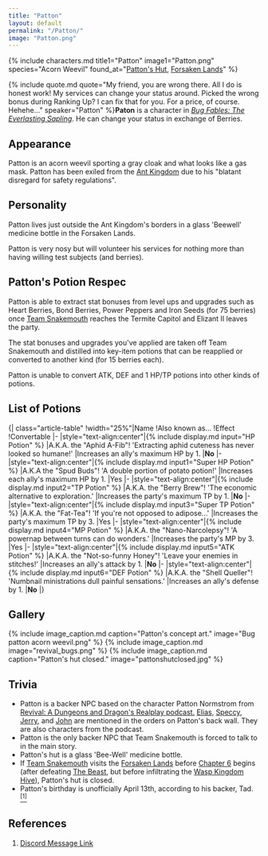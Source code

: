 ```yaml
---
title: "Patton"
layout: default
permalink: "/Patton/"
image: "Patton.png"
---
```

{% include characters.md title1="Patton" image1="Patton.png" species="Acorn Weevil" found_at="[Patton's Hut](/Patton's_Hut), [Forsaken Lands](/Forsaken_Lands)" %}

{% include quote.md quote="My friend, you are wrong there. All I do is honest work! My services can change your status around. Picked the wrong bonus during Ranking Up? I can fix that for you. For a price, of course. Hehehe..." speaker="Patton" %}**Paton** is a character in [*Bug Fables: The Everlasting Sapling*](/Bug_Fables:_The_Everlasting_Sapling). He can change your status in exchange of Berries.

## Appearance
Patton is an acorn weevil sporting a gray cloak and what looks like a gas mask. Patton has been exiled from the [Ant Kingdom](/Ant_Kingdom) due to his "blatant disregard for safety regulations".

## Personality
Patton lives just outside the Ant Kingdom's borders in a glass 'Beewell' medicine bottle in the Forsaken Lands.

Patton is very nosy but will volunteer his services for nothing more than having willing test subjects (and berries).

## Patton's Potion Respec

Patton is able to extract stat bonuses from level ups and upgrades such as Heart Berries, Bond Berries, Power Peppers and Iron Seeds (for 75 berries) once [Team Snakemouth](/Team_Snakemouth) reaches the Termite Capitol and Elizant II leaves the party.

The stat bonuses and upgrades you've applied are taken off Team Snakemouth and distilled into key-item potions that can be reapplied or converted to another kind (for 15 berries each).

Patton is unable to convert ATK, DEF and 1 HP/TP potions into other kinds of potions.

## List of Potions
{| class="article-table"
!width="25%"|Name
!Also known as...
!Effect
!Convertable
|-
|style="text-align:center"|{% include display.md input="HP Potion" %}
|A.K.A. the "Aphid A-Fib"!
'Extracting aphid cuteness has never looked so humane!'
|Increases an ally's maximum HP by 1.
|**No**
|-
|style="text-align:center"|{% include display.md input1="Super HP Potion" %}
|A.K.A the "Spud Buds"!
'A double portion of potato potion!'
|Increases each ally's maximum HP by 1.
|Yes
|-
|style="text-align:center"|{% include display.md input2="TP Potion" %}
|A.K.A. the "Berry Brew"!
'The economic alternative to exploration.'
|Increases the party's maximum TP by 1.
|**No**
|-
|style="text-align:center"|{% include display.md input3="Super TP Potion" %}
|A.K.A. the "Fat-Tea"!
'If you're not opposed to adipose...'
|Increases the party's maximum TP by 3.
|Yes
|-
|style="text-align:center"|{% include display.md input4="MP Potion" %}
|A.K.A. the "Nano-Narcolepsy"!
'A powernap between turns can do wonders.'
|Increases the party's MP by 3.
|Yes
|-
|style="text-align:center"|{% include display.md input5="ATK Potion" %}
|A.K.A. the "Not-so-funny Honey"!
'Leave your enemies in stitches!'
|Increases an ally's attack by 1.
|**No**
|-
|style="text-align:center"|{% include display.md input6="DEF Potion" %}
|A.K.A. the "Shell Queller"!
'Numbnail ministrations dull painful sensations.'
|Increases an ally's defense by 1.
|**No**
|}

## Gallery
<div id="gallery" markdown=1>
{% include image_caption.md caption="Patton's concept art." image="Bug patton acorn weevil.png" %}
{% include image_caption.md image="revival_bugs.png" %}
{% include image_caption.md caption="Patton's hut closed." image="pattonshutclosed.jpg" %}
</div>


## Trivia
* Patton is a backer NPC based on the character Patton Normstrom from [Revival: A Dungeons and Dragon's Realplay podcast.](https://www.youtube.com/channel/UC0rONsIx2tsDL-pR8iNWsVQ) [Elias](/Elias), [Speccy](/Speccy), [Jerry](/Jerry), and [John](/John) are mentioned in the orders on Patton's back wall. They are also characters from the podcast.
* Patton is the only backer NPC that Team Snakemouth is forced to talk to in the main story.
* Patton's hut is a glass 'Bee-Well' medicine bottle.
* If [Team Snakemouth](/Team_Snakemouth) visits the [Forsaken Lands](/Forsaken_Lands) before [Chapter 6](/Chapter_6) begins (after defeating [The Beast](/The_Beast), but before infiltrating the [Wasp Kingdom Hive](/Wasp_Kingdom_Hive)), Patton's hut is closed.
* Patton's birthday is unofficially April 13th, according to his backer, Tad. [<sup>[1]</sup>](#references)

## References
1. [Discord Message Link](https://discord.com/channels/401557298461540354/408634738723651585/942992802114076702)